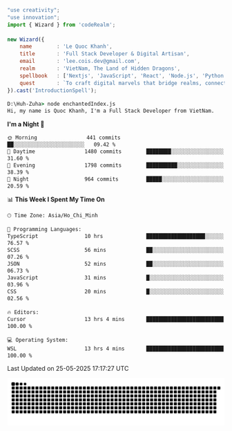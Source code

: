 <!--x axis divider-->

```js 
"use creativity";
"use innovation";
import { Wizard } from 'codeRealm';

new Wizard({
    name        : 'Le Quoc Khanh',
    title       : 'Full Stack Developer & Digital Artisan',
    email       : 'lee.cois.dev@gmail.com',
    realm       : 'VietNam, The Land of Hidden Dragons',
    spellbook   : ['Nextjs', 'JavaScript', 'React', 'Node.js', 'Python', 'Django', 'Cloud Services'],
    quest       : `To craft digital marvels that bridge realms, connect cultures, and bring imagination to life.`,
}).cast('IntroductionSpell');
```

```cmd
D:\Huh-Zuha> node enchantedIndex.js
Hi, my name is Quoc Khanh, I'm a Full Stack Developer from VietNam.
```
<!--START_SECTION:waka-->
**I'm a Night 🦉** 

```text
🌞 Morning                441 commits         ██░░░░░░░░░░░░░░░░░░░░░░░   09.42 % 
🌆 Daytime                1480 commits        ████████░░░░░░░░░░░░░░░░░   31.60 % 
🌃 Evening                1798 commits        ██████████░░░░░░░░░░░░░░░   38.39 % 
🌙 Night                  964 commits         █████░░░░░░░░░░░░░░░░░░░░   20.59 % 
```


📊 **This Week I Spent My Time On** 

```text
🕑︎ Time Zone: Asia/Ho_Chi_Minh

💬 Programming Languages: 
TypeScript               10 hrs              ███████████████████░░░░░░   76.57 % 
SCSS                     56 mins             ██░░░░░░░░░░░░░░░░░░░░░░░   07.26 % 
JSON                     52 mins             ██░░░░░░░░░░░░░░░░░░░░░░░   06.73 % 
JavaScript               31 mins             █░░░░░░░░░░░░░░░░░░░░░░░░   03.96 % 
CSS                      20 mins             █░░░░░░░░░░░░░░░░░░░░░░░░   02.56 % 

🔥 Editors: 
Cursor                   13 hrs 4 mins       █████████████████████████   100.00 % 

💻 Operating System: 
WSL                      13 hrs 4 mins       █████████████████████████   100.00 % 
```


 Last Updated on 25-05-2025 17:17:27 UTC
<!--END_SECTION:waka-->
<picture>
  <source media="(prefers-color-scheme: dark)" srcset="https://raw.githubusercontent.com/leecois/leecois/output/github-contribution-grid-snake-dark.svg">
  <source media="(prefers-color-scheme: light)" srcset="https://raw.githubusercontent.com/leecois/leecois/output/github-contribution-grid-snake.svg">
  <img alt="github contribution grid snake animation" src="https://raw.githubusercontent.com/leecois/leecois/output/github-contribution-grid-snake.svg">
</picture>
